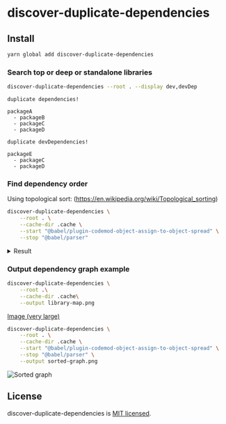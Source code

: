 # discover-duplicate-dependencies

## Install

```sh
yarn global add discover-duplicate-dependencies
```

### Search top or deep or standalone libraries

```bash
discover-duplicate-dependencies --root . --display dev,devDep
```

```
duplicate dependencies!

packageA
  - packageB
  - packageC
  - packageD

duplicate devDependencies!

packageE
  - packageC
  - packageD
```

### Find dependency order

Using topological sort: (<https://en.wikipedia.org/wiki/Topological_sorting>)

```bash
discover-duplicate-dependencies \
    --root . \
    --cache-dir .cache \
    --start "@babel/plugin-codemod-object-assign-to-object-spread" \
    --stop "@babel/parser"
```

<details>
<summary>Result</summary>
Topological sorting result: @babel/plugin-codemod-object-assign-to-object-spread -> @babel/parser

1. @babel/plugin-codemod-object-assign-to-object-spread
2. @babel/core
3. @babel/helpers
4. @babel/traverse
5. @babel/helper-function-name
6. @babel/template
7. @babel/parser
   </details>

### Output dependency graph example

```bash
discover-duplicate-dependencies \
    --root .\
    --cache-dir .cache\
    --output library-map.png
```

[Image (very large)](./docs/library-map.png)

```bash
discover-duplicate-dependencies \
    --root . \
    --cache-dir .cache \
    --start "@babel/plugin-codemod-object-assign-to-object-spread" \
    --stop "@babel/parser" \
    --output sorted-graph.png
```

![Sorted graph](./docs/sorted-graph.png)

## License

discover-duplicate-dependencies is [MIT licensed](https://github.com/Himenon/discover-duplicate-dependencies/blob/master/LICENSE).
